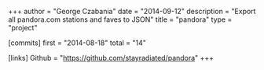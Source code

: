 +++
author = "George Czabania"
date = "2014-09-12"
description = "Export all pandora.com stations and faves to JSON"
title = "pandora"
type = "project"

[commits]
  first = "2014-08-18"
  total = "14"

[links]
  Github = "https://github.com/stayradiated/pandora"
+++

